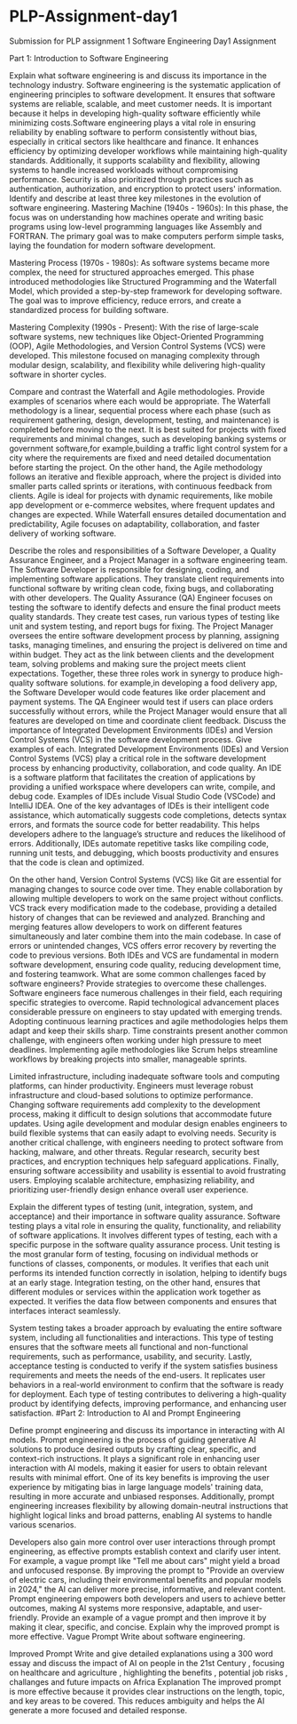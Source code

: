 # PLP-Assignment-day1
Submission for PLP assignment 1
Software Engineering Day1 Assignment

Part 1: Introduction to Software Engineering

Explain what software engineering is and discuss its importance in the technology industry.
Software engineering is the systematic application of engineering principles to software development. It ensures that software systems are reliable, scalable, and meet customer needs. It is important because it helps in developing high-quality software efficiently while minimizing costs.Software engineering plays a vital role in ensuring reliability by enabling software to perform consistently without bias, especially in critical sectors like healthcare and finance. It enhances efficiency by optimizing developer workflows while maintaining high-quality standards. Additionally, it supports scalability and flexibility, allowing systems to handle increased workloads without compromising performance. Security is also prioritized through practices such as authentication, authorization, and encryption to protect users' information. 
Identify and describe at least three key milestones in the evolution of software engineering.
Mastering Machine (1940s - 1960s):
In this phase, the focus was on understanding how machines operate and writing basic programs using low-level programming languages like Assembly and FORTRAN. The primary goal was to make computers perform simple tasks, laying the foundation for modern software development.

Mastering Process (1970s - 1980s):
As software systems became more complex, the need for structured approaches emerged. This phase introduced methodologies like Structured Programming and the Waterfall Model, which provided a step-by-step framework for developing software. The goal was to improve efficiency, reduce errors, and create a standardized process for building software.

Mastering Complexity (1990s - Present):
With the rise of large-scale software systems, new techniques like Object-Oriented Programming (OOP), Agile Methodologies, and Version Control Systems (VCS) were developed. This milestone focused on managing complexity through modular design, scalability, and flexibility while delivering high-quality software in shorter cycles.

Compare and contrast the Waterfall and Agile methodologies. Provide examples of scenarios where each would be appropriate.
The Waterfall methodology is a linear, sequential process where each phase (such as requirement gathering, design, development, testing, and maintenance) is completed before moving to the next. It is best suited for projects with fixed requirements and minimal changes, such as developing banking systems or government software,for example,building a traffic light control system for a city where the requirements are fixed and need detailed documentation before starting the project. On the other hand, the Agile methodology follows an iterative and flexible approach, where the project is divided into smaller parts called sprints or iterations, with continuous feedback from clients. Agile is ideal for projects with dynamic requirements, like mobile app development or e-commerce websites, where frequent updates and changes are expected. While Waterfall ensures detailed documentation and predictability, Agile focuses on adaptability, collaboration, and faster delivery of working software.


Describe the roles and responsibilities of a Software Developer, a Quality Assurance Engineer, and a Project Manager in a software engineering team.
The Software Developer is responsible for designing, coding, and implementing software applications. They translate client requirements into functional software by writing clean code, fixing bugs, and collaborating with other developers. The Quality Assurance (QA) Engineer focuses on testing the software to identify defects and ensure the final product meets quality standards. They create test cases, run various types of testing like unit and system testing, and report bugs for fixing. The Project Manager oversees the entire software development process by planning, assigning tasks, managing timelines, and ensuring the project is delivered on time and within budget. They act as the link between clients and the development team, solving problems and making sure the project meets client expectations. Together, these three roles work in synergy to produce high-quality software solutions.
for example,in developing a food delivery app, the Software Developer would code features like order placement and payment systems. The QA Engineer would test if users can place orders successfully without errors, while the Project Manager would ensure that all features are developed on time and coordinate client feedback.
Discuss the importance of Integrated Development Environments (IDEs) and Version Control Systems (VCS) in the software development process. Give examples of each.
Integrated Development Environments (IDEs) and Version Control Systems (VCS) play a critical role in the software development process by enhancing productivity, collaboration, and code quality. An IDE is a software platform that facilitates the creation of applications by providing a unified workspace where developers can write, compile, and debug code. Examples of IDEs include Visual Studio Code (VSCode) and IntelliJ IDEA. One of the key advantages of IDEs is their intelligent code assistance, which automatically suggests code completions, detects syntax errors, and formats the source code for better readability. This helps developers adhere to the language’s structure and reduces the likelihood of errors. Additionally, IDEs automate repetitive tasks like compiling code, running unit tests, and debugging, which boosts productivity and ensures that the code is clean and optimized.

On the other hand, Version Control Systems (VCS) like Git are essential for managing changes to source code over time. They enable collaboration by allowing multiple developers to work on the same project without conflicts. VCS track every modification made to the codebase, providing a detailed history of changes that can be reviewed and analyzed. Branching and merging features allow developers to work on different features simultaneously and later combine them into the main codebase. In case of errors or unintended changes, VCS offers error recovery by reverting the code to previous versions. Both IDEs and VCS are fundamental in modern software development, ensuring code quality, reducing development time, and fostering teamwork.
What are some common challenges faced by software engineers? Provide strategies to overcome these challenges.
Software engineers face numerous challenges in their field, each requiring specific strategies to overcome. Rapid technological advancement places considerable pressure on engineers to stay updated with emerging trends. Adopting continuous learning practices and agile methodologies helps them adapt and keep their skills sharp. Time constraints present another common challenge, with engineers often working under high pressure to meet deadlines. Implementing agile methodologies like Scrum helps streamline workflows by breaking projects into smaller, manageable sprints.

Limited infrastructure, including inadequate software tools and computing platforms, can hinder productivity. Engineers must leverage robust infrastructure and cloud-based solutions to optimize performance. Changing software requirements add complexity to the development process, making it difficult to design solutions that accommodate future updates. Using agile development and modular design enables engineers to build flexible systems that can easily adapt to evolving needs. Security is another critical challenge, with engineers needing to protect software from hacking, malware, and other threats. Regular research, security best practices, and encryption techniques help safeguard applications. Finally, ensuring software accessibility and usability is essential to avoid frustrating users. Employing scalable architecture, emphasizing reliability, and prioritizing user-friendly design enhance overall user experience.


Explain the different types of testing (unit, integration, system, and acceptance) and their importance in software quality assurance.
Software testing plays a vital role in ensuring the quality, functionality, and reliability of software applications. It involves different types of testing, each with a specific purpose in the software quality assurance process. Unit testing is the most granular form of testing, focusing on individual methods or functions of classes, components, or modules. It verifies that each unit performs its intended function correctly in isolation, helping to identify bugs at an early stage. Integration testing, on the other hand, ensures that different modules or services within the application work together as expected. It verifies the data flow between components and ensures that interfaces interact seamlessly.

System testing takes a broader approach by evaluating the entire software system, including all functionalities and interactions. This type of testing ensures that the software meets all functional and non-functional requirements, such as performance, usability, and security. Lastly, acceptance testing is conducted to verify if the system satisfies business requirements and meets the needs of the end-users. It replicates user behaviors in a real-world environment to confirm that the software is ready for deployment. Each type of testing contributes to delivering a high-quality product by identifying defects, improving performance, and enhancing user satisfaction.
#Part 2: Introduction to AI and Prompt Engineering

Define prompt engineering and discuss its importance in interacting with AI models.
Prompt engineering is the process of guiding generative AI solutions to produce desired outputs by crafting clear, specific, and context-rich instructions. It plays a significant role in enhancing user interaction with AI models, making it easier for users to obtain relevant results with minimal effort. One of its key benefits is improving the user experience by mitigating bias in large language models' training data, resulting in more accurate and unbiased responses. Additionally, prompt engineering increases flexibility by allowing domain-neutral instructions that highlight logical links and broad patterns, enabling AI systems to handle various scenarios.

Developers also gain more control over user interactions through prompt engineering, as effective prompts establish context and clarify user intent. For example, a vague prompt like "Tell me about cars" might yield a broad and unfocused response. By improving the prompt to "Provide an overview of electric cars, including their environmental benefits and popular models in 2024," the AI can deliver more precise, informative, and relevant content. Prompt engineering empowers both developers and users to achieve better outcomes, making AI systems more responsive, adaptable, and user-friendly.
Provide an example of a vague prompt and then improve it by making it clear, specific, and concise. Explain why the improved prompt is more effective.
Vague Prompt
Write about software engineering.

Improved Prompt
Write and give detailed explanations using a 300 word essay and discuss the impact of AI on people in the 21st Century , focusing on healthcare and agriculture , highlighting the benefits , potential job risks , challanges and future impacts on Africa
Explanation
The improved prompt is more effective because it provides clear instructions on the length, topic, and key areas to be covered. This reduces ambiguity and helps the AI generate a more focused and detailed response.
